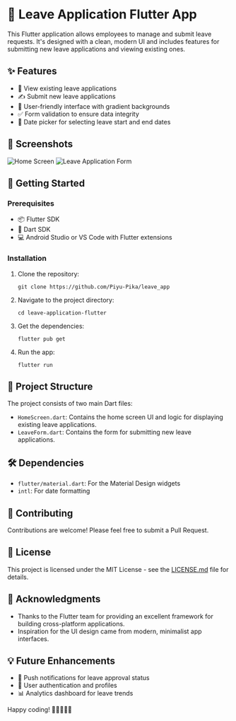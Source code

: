 # 📱 Leave Application Flutter App

This Flutter application allows employees to manage and submit leave requests. It's designed with a clean, modern UI and includes features for submitting new leave applications and viewing existing ones.

## ✨ Features

- 📅 View existing leave applications
- ✍️ Submit new leave applications
- 🎨 User-friendly interface with gradient backgrounds
- ✅ Form validation to ensure data integrity
- 📆 Date picker for selecting leave start and end dates

## 📸 Screenshots

![Home Screen](path_to_home_screen_screenshot.png)
![Leave Application Form](path_to_leave_form_screenshot.png)

## 🚀 Getting Started

### Prerequisites

- 📦 Flutter SDK
- 🎯 Dart SDK
- 💻 Android Studio or VS Code with Flutter extensions

### Installation

1. Clone the repository:
   ```
   git clone https://github.com/Piyu-Pika/leave_app
   ```

2. Navigate to the project directory:
   ```
   cd leave-application-flutter
   ```

3. Get the dependencies:
   ```
   flutter pub get
   ```

4. Run the app:
   ```
   flutter run
   ```

## 📁 Project Structure

The project consists of two main Dart files:

- `HomeScreen.dart`: Contains the home screen UI and logic for displaying existing leave applications.
- `LeaveForm.dart`: Contains the form for submitting new leave applications.

## 🛠️ Dependencies

- `flutter/material.dart`: For the Material Design widgets
- `intl`: For date formatting

## 🤝 Contributing

Contributions are welcome! Please feel free to submit a Pull Request.

## 📄 License

This project is licensed under the MIT License - see the [LICENSE.md](LICENSE.md) file for details.

## 🙏 Acknowledgments

- Thanks to the Flutter team for providing an excellent framework for building cross-platform applications.
- Inspiration for the UI design came from modern, minimalist app interfaces.

## 💡 Future Enhancements

- 🔔 Push notifications for leave approval status
- 👤 User authentication and profiles
- 📊 Analytics dashboard for leave trends

Happy coding! 🚀👨‍💻👩‍💻
